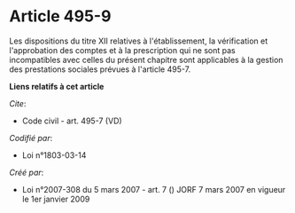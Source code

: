 # Article 495-9

Les dispositions du titre XII relatives à l'établissement, la vérification et l'approbation des comptes et à la prescription
qui ne sont pas incompatibles avec celles du présent chapitre sont applicables à la gestion des prestations sociales prévues
à l'article 495-7.

**Liens relatifs à cet article**

_Cite_:

  - Code civil - art. 495-7 (VD)

_Codifié par_:

  - Loi n°1803-03-14

_Créé par_:

  - Loi n°2007-308 du 5 mars 2007 - art. 7 () JORF 7 mars 2007 en vigueur le 1er janvier 2009

